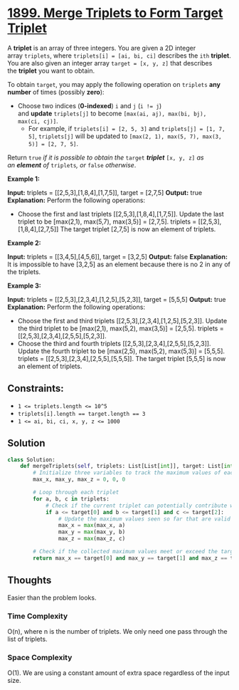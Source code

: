# [1899. Merge Triplets to Form Target Triplet](https://leetcode.com/problems/merge-triplets-to-form-target-triplet/)

A **triplet** is an array of three integers. You are given a 2D integer array `triplets`, where `triplets[i] = [ai, bi, ci]` describes the `ith` **triplet**. You are also given an integer array `target = [x, y, z]` that describes the **triplet** you want to obtain.

To obtain `target`, you may apply the following operation on `triplets` **any number** of times (possibly **zero**):

- Choose two indices (**0-indexed**) `i` and `j` (`i != j`) and **update** `triplets[j]` to become `[max(ai, aj), max(bi, bj), max(ci, cj)]`.
  - For example, if `triplets[i] = [2, 5, 3]` and `triplets[j] = [1, 7, 5]`, `triplets[j]` will be updated to `[max(2, 1), max(5, 7), max(3, 5)] = [2, 7, 5]`.

Return `true` *if it is possible to obtain the* `target` **_triplet_** `[x, y, z]` *as an **element** of* `triplets`*, or* `false` *otherwise*.

**Example 1:**

**Input:** triplets = [[2,5,3],[1,8,4],[1,7,5]], target = [2,7,5]
**Output:** true
**Explanation:** Perform the following operations:

- Choose the first and last triplets [[2,5,3],[1,8,4],[1,7,5]]. Update the last triplet to be [max(2,1), max(5,7), max(3,5)] = [2,7,5]. triplets = [[2,5,3],[1,8,4],[2,7,5]]
  The target triplet [2,7,5] is now an element of triplets.

**Example 2:**

**Input:** triplets = [[3,4,5],[4,5,6]], target = [3,2,5]
**Output:** false
**Explanation:** It is impossible to have [3,2,5] as an element because there is no 2 in any of the triplets.

**Example 3:**

**Input:** triplets = [[2,5,3],[2,3,4],[1,2,5],[5,2,3]], target = [5,5,5]
**Output:** true
**Explanation:** Perform the following operations:

- Choose the first and third triplets [[2,5,3],[2,3,4],[1,2,5],[5,2,3]]. Update the third triplet to be [max(2,1), max(5,2), max(3,5)] = [2,5,5]. triplets = [[2,5,3],[2,3,4],[2,5,5],[5,2,3]].
- Choose the third and fourth triplets [[2,5,3],[2,3,4],[2,5,5],[5,2,3]]. Update the fourth triplet to be [max(2,5), max(5,2), max(5,3)] = [5,5,5]. triplets = [[2,5,3],[2,3,4],[2,5,5],[5,5,5]].
  The target triplet [5,5,5] is now an element of triplets.

## **Constraints:**

- `1 <= triplets.length <= 10^5`
- `triplets[i].length == target.length == 3`
- `1 <= ai, bi, ci, x, y, z <= 1000`

## Solution

```python
class Solution:
    def mergeTriplets(self, triplets: List[List[int]], target: List[int]) -> bool:
        # Initialize three variables to track the maximum values of each index
        max_x, max_y, max_z = 0, 0, 0

        # Loop through each triplet
        for a, b, c in triplets:
            # Check if the current triplet can potentially contribute without exceeding the target
            if a <= target[0] and b <= target[1] and c <= target[2]:
                # Update the maximum values seen so far that are valid
                max_x = max(max_x, a)
                max_y = max(max_y, b)
                max_z = max(max_z, c)

        # Check if the collected maximum values meet or exceed the target values
        return max_x == target[0] and max_y == target[1] and max_z == target[2]

```

## Thoughts

Easier than the problem looks.

### Time Complexity

O(n), where n is the number of triplets. We only need one pass through the list of triplets.

### Space Complexity

O(1). We are using a constant amount of extra space regardless of the input size.
